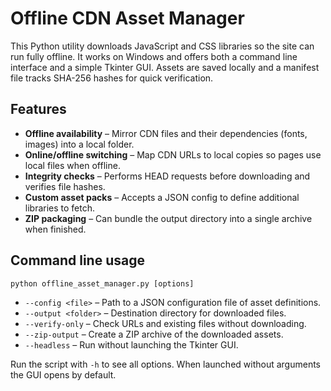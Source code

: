 # Offline CDN Asset Manager

This Python utility downloads JavaScript and CSS libraries so the site can run fully offline. It works on Windows and offers both a command line interface and a simple Tkinter GUI. Assets are saved locally and a manifest file tracks SHA-256 hashes for quick verification.

## Features
- **Offline availability** – Mirror CDN files and their dependencies (fonts, images) into a local folder.
- **Online/offline switching** – Map CDN URLs to local copies so pages use local files when offline.
- **Integrity checks** – Performs HEAD requests before downloading and verifies file hashes.
- **Custom asset packs** – Accepts a JSON config to define additional libraries to fetch.
- **ZIP packaging** – Can bundle the output directory into a single archive when finished.

## Command line usage
```
python offline_asset_manager.py [options]
```
- `--config <file>` – Path to a JSON configuration file of asset definitions.
- `--output <folder>` – Destination directory for downloaded files.
- `--verify-only` – Check URLs and existing files without downloading.
- `--zip-output` – Create a ZIP archive of the downloaded assets.
- `--headless` – Run without launching the Tkinter GUI.

Run the script with `-h` to see all options. When launched without arguments the GUI opens by default.
